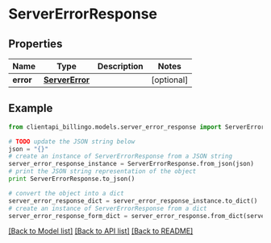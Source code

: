 # ServerErrorResponse


## Properties
Name | Type | Description | Notes
------------ | ------------- | ------------- | -------------
**error** | [**ServerError**](ServerError.md) |  | [optional] 

## Example

```python
from clientapi_billingo.models.server_error_response import ServerErrorResponse

# TODO update the JSON string below
json = "{}"
# create an instance of ServerErrorResponse from a JSON string
server_error_response_instance = ServerErrorResponse.from_json(json)
# print the JSON string representation of the object
print ServerErrorResponse.to_json()

# convert the object into a dict
server_error_response_dict = server_error_response_instance.to_dict()
# create an instance of ServerErrorResponse from a dict
server_error_response_form_dict = server_error_response.from_dict(server_error_response_dict)
```
[[Back to Model list]](../README.md#documentation-for-models) [[Back to API list]](../README.md#documentation-for-api-endpoints) [[Back to README]](../README.md)


